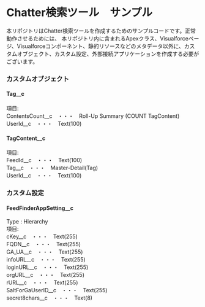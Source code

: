 # Chatter検索ツール　サンプル

本リポジトリはChatter検索ツールを作成するためのサンプルコードです。正常動作させるためには、
本リポジトリ内に含まれるApexクラス、Visualforceページ、Visualforceコンポーネント、静的リソースなどのメタデータ以外に、カスタムオブジェクト、カスタム設定、外部接続アプリケーションを作成する必要がございます。


### カスタムオブジェクト

#### Tag__c

項目:  
ContentsCount__c　・・・　Roll-Up Summary (COUNT TagContent)  
UserId__c　・・・　Text(100)  


#### TagContent__c

項目:  
FeedId__c　・・・　Text(100)  
Tag__c　・・・　Master-Detail(Tag)  
UserId__c　・・・　Text(100)  


### カスタム設定

#### FeedFinderAppSetting__c

Type : Hierarchy  
項目:  
cKey__c　・・・　Text(255)  
FQDN__c　・・・　Text(255)  
GA_UA__c　・・・　Text(255)  
infoURL__c　・・・　Text(255)  
loginURL__c　・・・　Text(255)  
orgURL__c　・・・　Text(255)  
rURL__c　・・・　Text(255)  
SaltForGaUserID__c　・・・　Text(255)  
secret8chars__c　・・・　Text(8)  

